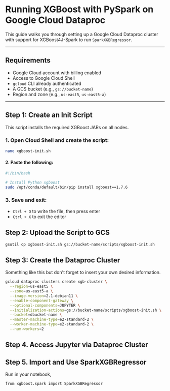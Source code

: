 # Running XGBoost with PySpark on Google Cloud Dataproc

This guide walks you through setting up a Google Cloud Dataproc cluster with support for XGBoost4J-Spark to run `SparkXGBRegressor`.

---

## Requirements

- Google Cloud account with billing enabled
- Access to Google Cloud Shell
- `gcloud` CLI already authenticated
- A GCS bucket (e.g., `gs://bucket-name`)
- Region and zone (e.g., `us-east5`, `us-east5-a`)

---

## Step 1: Create an Init Script

This script installs the required XGBoost JARs on all nodes.

### 1. Open Cloud Shell and create the script:

```bash
nano xgboost-init.sh
```
#### 2. Paste the following:
```bash
#!/bin/bash

# Install Python xgboost
sudo /opt/conda/default/bin/pip install xgboost==1.7.6
```

### 3. Save and exit:
- `Ctrl + O` to write the file, then press enter 
- `Ctrl + X` to exit the editor 

## Step 2: Upload the Script to GCS 
```bash 
gsutil cp xgboost-init.sh gs://bucket-name/scripts/xgboost-init.sh
```

## Step 3: Create the Dataproc Cluster
Something like this but don't forget to insert your own desired information.
```bash 
gcloud dataproc clusters create xgb-cluster \
  --region=us-east5 \
  --zone=us-east5-a \
  --image-version=2.1-debian11 \
  --enable-component-gateway \
  --optional-components=JUPYTER \
  --initialization-actions=gs://bucket-name/scripts/xgboost-init.sh \
  --bucket=dbucket-name \
  --master-machine-type=e2-standard-2 \
  --worker-machine-type=e2-standard-2 \
  --num-workers=2
```
## Step 4. Access Jupyter via Dataproc Cluster 

## Step 5. Import and Use SparkXGBRegressor 
Run in your notebook,
```bash
from xgboost.spark import SparkXGBRegressor
```
